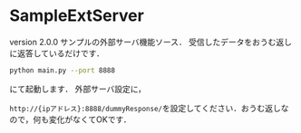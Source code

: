 # SampleExtServer

version 2.0.0 サンプルの外部サーバ機能ソース．
受信したデータをおうむ返しに返答しているだけです．

```sh
python main.py --port 8888
```

にて起動します．
外部サーバ設定に，

`http://{ipアドレス}:8888/dummyResponse/`を設定してください．おうむ返しなので，何も変化がなくてOKです．

